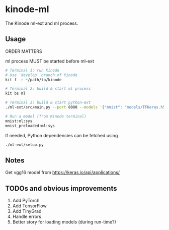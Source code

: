 # kinode-ml

The Kinode ml-ext and ml process.

## Usage

ORDER MATTERS

ml process MUST be started before ml-ext

```bash
# Terminal 1: run Kinode
# Use `develop` branch of Kinode
kit f -r ~/path/to/kinode

# Terminal 2: build & start ml process
kit bs ml

# Terminal 3: build & start python-ext
./ml-ext/src/main.py --port 8080 --models '{"mnist": "models/TFKeras.h5"}'

# Run a model (from Kinode terminal)
mnist:ml:sys
mnist_preloaded:ml:sys
```

If needed, Python dependencies can be fetched using

```bash
./ml-ext/setup.py
```

## Notes

Get vgg16 model from https://keras.io/api/applications/

## TODOs and obvious improvements

1. Add PyTorch
2. Add TensorFlow
3. Add TinyGrad
4. Handle errors
5. Better story for loading models (during run-time?)
